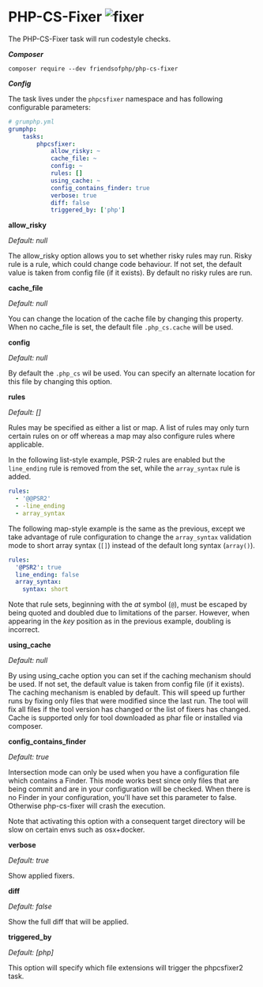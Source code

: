 # PHP-CS-Fixer ![fixer](https://img.shields.io/badge/-fixer-informational)

The PHP-CS-Fixer task will run codestyle checks.

***Composer***

```
composer require --dev friendsofphp/php-cs-fixer
```

***Config***

The task lives under the `phpcsfixer` namespace and has following configurable parameters:

```yaml
# grumphp.yml
grumphp:
    tasks:
        phpcsfixer:
            allow_risky: ~
            cache_file: ~
            config: ~
            rules: []
            using_cache: ~
            config_contains_finder: true
            verbose: true
            diff: false
            triggered_by: ['php']
```


**allow_risky**

*Default: null*

The allow_risky option allows you to set whether risky rules may run.
Risky rule is a rule, which could change code behaviour.
If not set, the default value is taken from config file (if it exists). By default no risky rules are run.

**cache_file**

*Default: null*

You can change the location of the cache file by changing this property.
When no cache_file is set, the default file `.php_cs.cache` will be used.


**config**

*Default: null*

By default the `.php_cs` wil be used.
You can specify an alternate location for this file by changing this option.


**rules**

*Default: []*

Rules may be specified as either a list or map. A list of rules may only turn certain rules on or off whereas
a map may also configure rules where applicable.

In the following list-style example, PSR-2 rules are enabled but the `line_ending` rule is removed from the
set, while the `array_syntax` rule is added.

```yaml
rules:
  - '@@PSR2'
  - -line_ending
  - array_syntax
```

The following map-style example is the same as the previous, except we take advantage of rule configuration
to change the `array_syntax` validation mode to short array syntax (`[]`) instead of the default long syntax
(`array()`).

```yaml
rules:
  '@PSR2': true
  line_ending: false
  array_syntax:
    syntax: short
```

Note that rule sets, beginning with the *at* symbol (`@`), must be escaped by being quoted and doubled due to
limitations of the parser. However, when appearing in the *key* position as in the previous example, doubling
is incorrect.

**using_cache**

*Default: null*

By using using_cache option you can set if the caching mechanism should be used.
If not set, the default value is taken from config file (if it exists). The caching mechanism is enabled by default.
This will speed up further runs by fixing only files that were modified since the last run.
The tool will fix all files if the tool version has changed or the list of fixers has changed.
Cache is supported only for tool downloaded as phar file or installed via composer.


**config_contains_finder**

*Default: true*

Intersection mode can only be used when you have a configuration file which contains a Finder.
This mode works best since only files that are being commit and are in your configuration will be checked.
When there is no Finder in your configuration, you'll have set this parameter to false.
Otherwise php-cs-fixer will crash the execution.

Note that activating this option with a consequent target directory will be slow on certain envs such as
osx+docker.

**verbose**

*Default: true*

Show applied fixers.

**diff**

*Default: false*

Show the full diff that will be applied.


**triggered_by**

*Default: [php]*

This option will specify which file extensions will trigger the phpcsfixer2 task.
